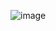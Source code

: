![image](https://github.com/danigitari/imagineCup/assets/53410851/6c5cac48-d729-4082-8639-e752ddf9cb6e)

